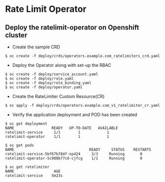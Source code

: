 # Rate Limit Operator

## Deploy the ratelimit-operator on Openshift cluster

* Create the sample CRD
~~~
$ oc create -f deploy/crds/operators.example.com_ratelimiters_crd.yaml
~~~

* Deploy the Operator along with set-up the RBAC
~~~
$ oc create -f deploy/service_account.yaml
$ oc create -f deploy/role.yaml
$ oc create -f deploy/role_binding.yaml
$ oc create -f deploy/operator.yaml
~~~

* Create the RateLimiter Custom Resource(CR)
~~~
$ oc apply -f deploy/crds/operators.example.com_v1_ratelimiter_cr.yaml
~~~

* Verify the application deployment and POD has been created
~~~
$ oc get deployment
NAME                 READY   UP-TO-DATE   AVAILABLE   
ratelimit-service     1/1        1            1        
ratelimit-operator    1/1        1            1        

$ oc get pods
NAME                                  READY     STATUS    RESTARTS  
ratelimit-service-5bf67b784f-np424     3/3     Running       0       
ratelimit-operator-5c988b77c6-cjfcg    1/1     Running       0       

$ oc get ratelimiter
NAME                  AGE
ratelimit-service    5m23s
